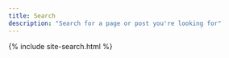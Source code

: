 ```yaml
---
title: Search
description: "Search for a page or post you're looking for"
---
```


{% include site-search.html %}
